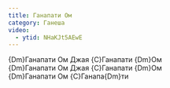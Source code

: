 ```yaml
---
title: Ганапати Ом
category: Ганеша
video:
  - ytid: NHaKJt5AEwE
---
```

{Dm}Ганапати Ом Джая {C}Ганапати {Dm}Ом  
{Dm}Ганапати Ом Джая {C}Ганапати {Dm}Ом  
{Dm}Ганапати Ом {C}Ганапа{Dm}ти
